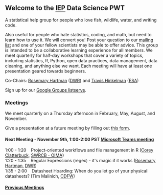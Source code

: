 ## Welcome to the [IEP](https://water.ca.gov/Programs/Environmental-Services/Interagency-Ecological-Program) Data Science PWT

A statistical help group for people who love fish, wildlife, water, and writing code.

Also useful for people who hate statistics, coding, and math, but need to learn how to use it. We will convert you! Post your question to our [mailing list](https://groups.google.com/g/bay-delta-datascience) and one of your fellow scientists may be able to offer advice. This group is intended to be a collaborative learning experience for all members. We meet quarterly for half-day workshops that cover a variety of topics, including statistics, R, Python, open data practices, data management, data cleaning, and anything else we want. Each meeting will have at least one presentation geared towards beginners.

Co-Chairs: [Rosemary Hartman](https://www.linkedin.com/in/rosemary-hartman-1b3b53bb/) ([DWR](https://water.ca.gov/)) and [Travis Hinkelman](https://www.travishinkelman.com/) ([ESA](https://esassoc.com/))

Sign up for our [Google Groups listserve](https://groups.google.com/g/bay-delta-datascience).

### Meetings

We meet quarterly on a Thursday afternoon in February, May, August, and November.

Give a presentation at a future meeting by filling out [this form](https://docs.google.com/forms/d/e/1FAIpQLSfJlYOBoqxdqHwain-XFrraKFtymYsTwxwBMKekBd0B98q5CA/viewform?usp=sf_link).

#### Next Meeting - November 9th, 1:00-2:00 PST [Microsoft Teams meeting](https://teams.microsoft.com/l/meetup-join/19%3ameeting_YWEwY2VjYTYtZWVmMC00M2YzLTk4MzMtZDE2NjFmMmIzMjU2%40thread.v2/0?context=%7b%22Tid%22%3a%22b71d5652-4b83-4257-afcd-7fd177884564%22%2c%22Oid%22%3a%22984f44d5-4180-46ad-9b77-e367b17d9727%22%7d)

1:00 - 1:20 &nbsp;&nbsp; Project-oriented workflows and file management in R ([Corey Clatterbuck](https://www.coreyclatterbuck.com/), [SWRCB - OIMA](https://www.waterboards.ca.gov/resources/oima/))  
1:20 - 1:35 &nbsp;&nbsp; Regular Expressions (regex) - it's magic if it works ([Rosemary Hartman](https://www.linkedin.com/in/rosemary-hartman-1b3b53bb/), [DWR](https://water.ca.gov/))  
1:35 - 2:00 &nbsp;&nbsp; Datasheet Hoarding: When do you let go of your physical datasheets? (Tim Malinich, [CDFW](https://wildlife.ca.gov/))  

#### [Previous Meetings](https://interagencyecologicalprogram.github.io/DataScience/agendas)

